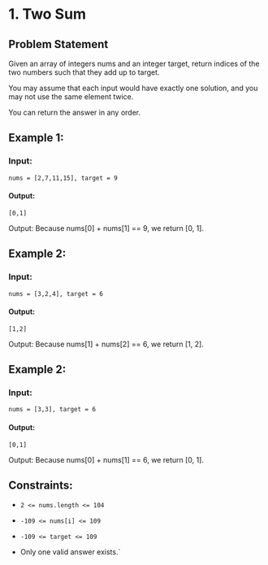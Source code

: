 # 1. Two Sum

## Problem Statement

Given an array of integers nums and an integer target, return indices of the two numbers such that they add up to target.

You may assume that each input would have exactly one solution, and you may not use the same element twice.

You can return the answer in any order.

## Example 1:

### Input:

    nums = [2,7,11,15], target = 9

#### Output:

    [0,1]

Output: Because nums[0] + nums[1] == 9, we return [0, 1].

## Example 2:

### Input:

    nums = [3,2,4], target = 6

#### Output:

    [1,2]

Output: Because nums[1] + nums[2] == 6, we return [1, 2].

## Example 2:

### Input:

    nums = [3,3], target = 6

#### Output:

    [0,1]

Output: Because nums[0] + nums[1] == 6, we return [0, 1].

## Constraints:

- `2 <= nums.length <= 104`

- `-109 <= nums[i] <= 109`

- `-109 <= target <= 109`

- Only one valid answer exists.`
